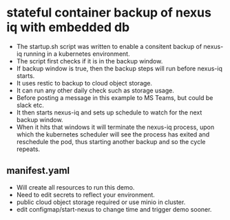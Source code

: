 # stateful container backup of nexus iq with embedded db

- The startup.sh script was written to enable a consitent backup of nexus-iq running in a kubernetes environment. 
- The script first checks if it is in the backup window. 
- If backup window is true, then the backup steps will run before nexus-iq starts. 
- It uses restic to backup to cloud object storage. 
- It can run any other daily check such as storage usage. 
- Before posting a message in this example to MS Teams, but could be slack etc. 
- It then starts nexus-iq and sets up schedule to watch for the next backup window. 
- When it hits that windows it will terminate the nexus-iq process, upon which the kubernetes scheduler will see the process has exited and reschedule the pod, thus starting another backup and so the cycle repeats.


## manifest.yaml

- Will create all resources to run this demo.
- Need to edit secrets to reflect your environment.
- public cloud object storage required or use minio in cluster.
- edit configmap/start-nexus to change time and trigger demo sooner.

